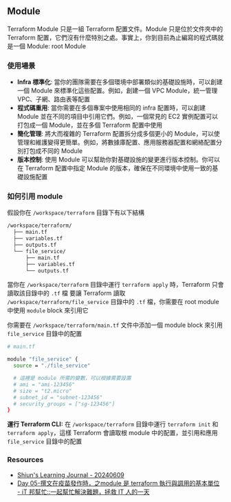 ## Module

Terraform Module 只是一組 Terraform 配置文件。Module 只是位於文件夾中的 Terraform 配置，它們沒有什麼特別之處。事實上，你到目前為止編寫的程式碼就是一個 Module: root Module

### 使用場景

- **Infra 標準化**: 當你的團隊需要在多個環境中部署類似的基礎設施時，可以創建一個 Module 來標準化這些配置。例如，創建一個 VPC Module，統一管理 VPC、子網、路由表等配置
- **程式碼重用**: 當你需要在多個專案中使用相同的 infra 配置時，可以創建 Module 並在不同的項目中引用它們。例如，一個常見的 EC2 實例配置可以打包成一個 Module，並在多個 Terraform 配置中使用
- **簡化管理**: 將大而複雜的 Terraform 配置拆分成多個更小的 Module，可以使管理和維護變得更簡單。例如，將數據庫配置、應用服務器配置和網絡配置分別打包成不同的 Module
- **版本控制**: 使用 Module 可以幫助你對基礎設施的變更進行版本控制。你可以在 Terraform 配置中指定 Module 的版本，確保在不同環境中使用一致的基礎設施配置

### 如何引用 module

假設你在 `/workspace/terraform` 目錄下有以下結構

```bash
/workspace/terraform/
  ├── main.tf
  ├── variables.tf
  ├── outputs.tf
  └── file_service/
      ├── main.tf
      ├── variables.tf
      └── outputs.tf
```

當你在 `/workspace/terraform` 目錄中運行 `terraform apply` 時，Terraform 只會讀取該目錄中的 `.tf` 檔
要讓 Terraform 讀取 `/workspace/terraform/file_service` 目錄中的 `.tf` 檔，你需要在 root module 中使用 `module` block 來引用它

你需要在 `/workspace/terraform/main.tf` 文件中添加一個 module block 來引用 `file_service` 目錄中的配置

```bash
# main.tf

module "file_service" {
  source = "./file_service"

  # 這裡是 module 所需的變數，可以根據需要設置
  # ami = "ami-123456"
  # size = "t2.micro"
  # subnet_id = "subnet-123456"
  # security_groups = ["sg-123456"]
}
```

**運行 Terraform CLI:**
在 `/workspace/terraform` 目錄中運行 `terraform init` 和 `terraform apply`，這樣 Terraform 會讀取根 module 中的配置，並引用和應用 `file_service` 目錄中的配置

### Resources

- [Shiun's Learning Journal - 20240609](https://shiun.notion.site/20240609-88a04d60e1454668b5ca5b098c595273?pvs=4)
- [Day 05-撰文在疫苗發作時，之module 是 terraform 執行與調用的基本單位 - iT 邦幫忙::一起幫忙解決難題，拯救 IT 人的一天](https://ithelp.ithome.com.tw/articles/10260316)
